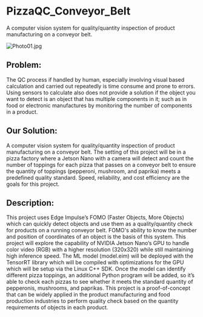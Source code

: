 # PizzaQC_Conveyor_Belt
A computer vision system for quality/quantity inspection of product manufacturing on a conveyor belt.

![Photo01.jpg](https://www.dropbox.com/scl/fi/rk91223j5w7g269lxc21w/Photo01.jpg?rlkey=13ku74tniydfos2uy3bgnxxnx&dl=0)

## Problem:
The QC process if handled by human, especially involving visual based calculation and carried out repeatedly is time consume and prone to errors. Using sensors to calculate also does not provide a solution if the object you want to detect is an object that has multiple components in it; such as in food or electronic manufactures by monitoring the number of components in a product.

## Our Solution:
A computer vision system for quality/quantity inspection of product manufacturing on a conveyor belt. The setting of this project will be in a pizza factory where a Jetson Nano with a camera will detect and count the number of toppings for each pizza that passes on a conveyor belt to ensure the quantity of toppings (pepperoni, mushroom, and paprika) meets a predefined quality standard. Speed, reliability, and cost efficiency are the goals for this project.

## Description:
This project uses Edge Impulse’s FOMO (Faster Objects, More Objects) which can quickly detect objects and use them as a quality/quantity check for products on a running conveyor belt. FOMO's ability to know the number and position of coordinates of an object is the basis of this system. This project will explore the capability of NVIDIA Jetson Nano’s GPU to handle color video (RGB) with a higher resolution (320x320) while still maintaining high inference speed. The ML model (model.eim) will be deployed with the TensorRT library which will be compiled with optimizations for the GPU which will be setup via the Linux C++ SDK. Once the model can identify different pizza toppings, an additional Python program will be added, so it’s able to check each pizzas to see whether it meets the standard quantity of pepperonis, mushrooms, and paprikas. This project is a proof-of-concept that can be widely applied in the product manufacturing and food production industries to perform quality check based on the quantity requirements of objects in each product.
